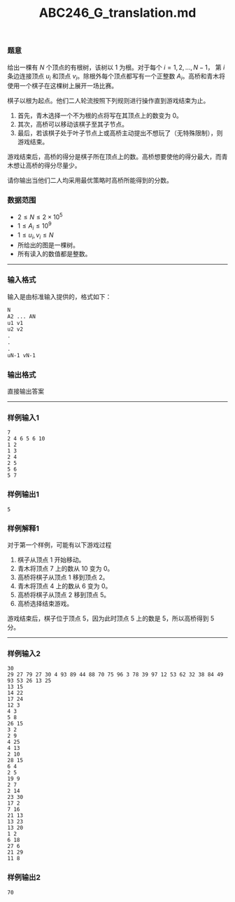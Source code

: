 ﻿---
title: "ABC246_G_translation.md"
tags: []
author: ""
created: ""
---

### 题意 

给出一棵有 $N$ 个顶点的有根树，该树以 $1$ 为根。对于每个 $i=1,2,...,N-1$，  第 $i$ 条边连接顶点 $u_i$ 和顶点 $v_i$。除根外每个顶点都写有一个正整数  $A_i$。高桥和青木将使用一个棋子在这棵树上展开一场比赛。

棋子以根为起点。他们二人轮流按照下列规则进行操作直到游戏结束为止。

1. 首先，青木选择一个不为根的点将写在其顶点上的数变为 $0$。
2. 其次，高桥可以移动该棋子至其子节点。
3. 最后，若该棋子处于叶子节点上或高桥主动提出不想玩了（无特殊限制），则游戏结束。

游戏结束后，高桥的得分是棋子所在顶点上的数。高桥想要使他的得分最大，而青木想让高桥的得分尽量少。

请你输出当他们二人均采用最优策略时高桥所能得到的分数。

### 数据范围

- $2\leq N\leq	2\times10^5$
- $1\leq A_i\leq10^9$
- $1\leq u_i,v_i\leq N$
- 所给出的图是一棵树。
- 所有读入的数值都是整数。

---

### 输入格式

输入是由标准输入提供的，格式如下：

```markdown
N
A2 ... AN
u1 v1
u2 v2
.
.
.
uN-1 vN-1
```



### 输出格式

直接输出答案

---

### 样例输入1

```
7
2 4 6 5 6 10
1 2
1 3
2 4
2 5
5 6
5 7
```



### 样例输出1

```
5
```



### 样例解释1

对于第一个样例，可能有以下游戏过程

1. 棋子从顶点 $1$ 开始移动。
2. 青木将顶点 $7$ 上的数从 $10$ 变为 $0$。
3. 高桥将棋子从顶点 $1$ 移到顶点 $2$。
4. 青木将顶点 $4$ 上的数从 $6$ 变为 $0$。
5. 高桥将棋子从顶点 $2$ 移到顶点 $5$。
6. 高桥选择结束游戏。

游戏结束后，棋子位于顶点 $5$，因为此时顶点 $5$ 上的数是 $5$，所以高桥得到 $5$ 分。

---

### 样例输入2

```
30
29 27 79 27 30 4 93 89 44 88 70 75 96 3 78 39 97 12 53 62 32 38 84 49 93 53 26 13 25
13 15
14 22
17 24
12 3
4 3
5 8
26 15
3 2
2 9
4 25
4 13
2 10
28 15
6 4
2 5
19 9
2 7
2 14
23 30
17 2
7 16
21 13
13 23
13 20
1 2
6 18
27 6
21 29
11 8
```



### 样例输出2

```
70
```




